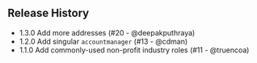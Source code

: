 ## Release History

* 1.3.0 Add more addresses (#20 - @deepakputhraya)
* 1.2.0 Add singular `accountmanager` (#13 - @cdman)
* 1.1.0 Add commonly-used non-profit industry roles (#11 - @truencoa)
